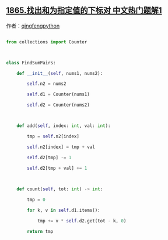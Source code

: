 ## [1865.找出和为指定值的下标对 中文热门题解1](https://leetcode.cn/problems/finding-pairs-with-a-certain-sum/solutions/100000/5761zhao-chu-he-wei-zhi-ding-zhi-de-xia-xctp0)

作者：[qingfengpython](https://leetcode.cn/u/qingfengpython)
```python
from collections import Counter

class FindSumPairs:
    def __init__(self, nums1, nums2):
        self.n2 = nums2
        self.d1 = Counter(nums1)
        self.d2 = Counter(nums2)

    def add(self, index: int, val: int):
        tmp = self.n2[index]
        self.n2[index] = tmp + val
        self.d2[tmp] -= 1
        self.d2[tmp + val] += 1
        
    def count(self, tot: int) -> int:
        tmp = 0
        for k, v in self.d1.items():
            tmp += v * self.d2.get(tot - k, 0)
        return tmp
```

